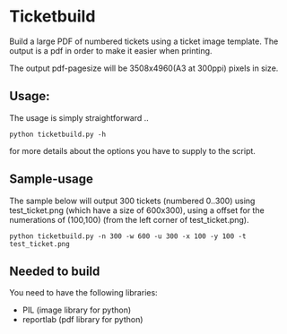 # Ticketbuild
Build a large PDF of numbered tickets using a ticket image template. The output is a pdf in order to make it easier when
printing.

The output pdf-pagesize will be 3508x4960(A3 at 300ppi) pixels in size.

## Usage:
The usage is simply straightforward .. 

```
python ticketbuild.py -h
```

for more details about the options you have to supply to the script.

## Sample-usage
The sample below will output 300 tickets (numbered 0..300) using test_ticket.png (which have a size of 600x300), using a offset
for the numerations of (100,100) (from the left corner of test_ticket.png).

```
python ticketbuild.py -n 300 -w 600 -u 300 -x 100 -y 100 -t test_ticket.png
```

## Needed to build
You need to have the following libraries:

* PIL (image library for python)
* reportlab (pdf library for python)
